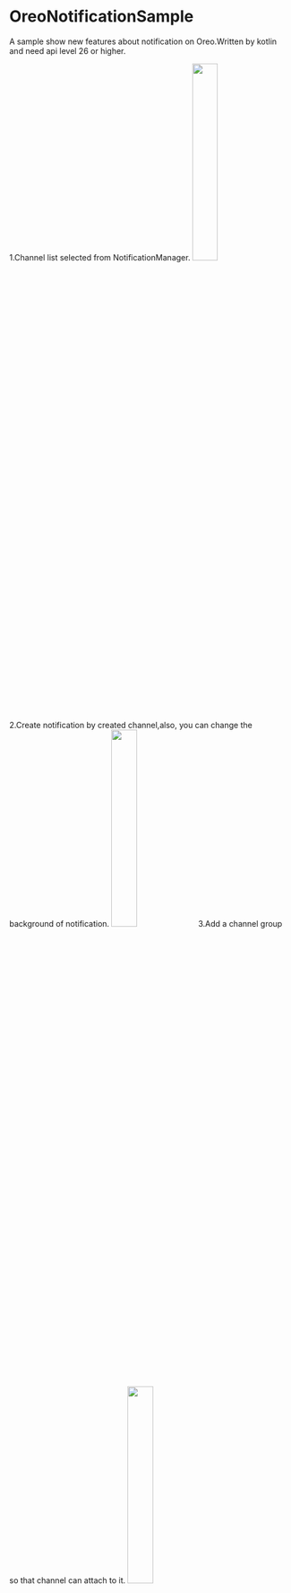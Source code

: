 # OreoNotificationSample
A sample show new features about notification on Oreo.Written by kotlin and need api level 26 or higher.

1.Channel list selected from NotificationManager.
<img src="https://github.com/andrsay/OreoNotificationSample/blob/master/screenshots/Screenshot_20180108-222616.png" width="30%" height="30%">
2.Create notification by created channel,also, you can change the background of notification.
<img src="https://github.com/andrsay/OreoNotificationSample/blob/master/screenshots/Screenshot_20180108-222639.png" width="30%" height="30%">
3.Add a channel group so that channel can attach to it.
<img src="https://github.com/andrsay/OreoNotificationSample/blob/master/screenshots/Screenshot_20180108-222702.png" width="30%" height="30%">
